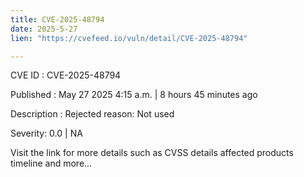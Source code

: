 ```yaml
---
title: CVE-2025-48794
date: 2025-5-27
lien: "https://cvefeed.io/vuln/detail/CVE-2025-48794"

---
```


CVE ID : CVE-2025-48794

Published :  May 27
2025
4:15 a.m. | 8 hours
45 minutes ago

Description : Rejected reason: Not used

Severity: 0.0 | NA

Visit the link for more details
such as CVSS details
affected products
timeline
and more...
